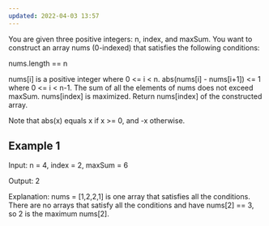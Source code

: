 ```yaml
---
updated: 2022-04-03 13:57
---
```

You are given three positive integers: n, index, and maxSum. You want to construct an array nums (0-indexed) that satisfies the following conditions:

nums.length == n

nums[i] is a positive integer where 0 <= i < n.
abs(nums[i] - nums[i+1]) <= 1 where 0 <= i < n-1.
The sum of all the elements of nums does not exceed maxSum.
nums[index] is maximized.
Return nums[index] of the constructed array.

Note that abs(x) equals x if x >= 0, and -x otherwise.

## Example 1

Input: n = 4, index = 2,  maxSum = 6

Output: 2

Explanation: nums = [1,2,2,1] is one array that satisfies all the conditions.
There are no arrays that satisfy all the conditions and have nums[2] == 3, so 2 is the maximum nums[2].